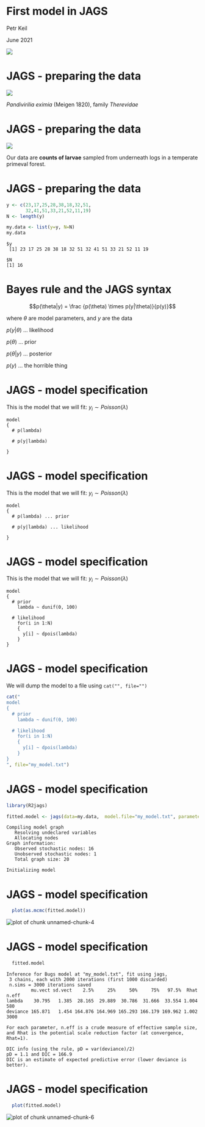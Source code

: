 First model in JAGS
========================================================
Petr Keil

June 2021

![](Thomas_Bayes.png)



JAGS - preparing the data
========================================================
![](thereva.png)

*Pandivirilia eximia* (Meigen 1820), family *Therevidae*

JAGS - preparing the data
========================================================
![](trunk.png)

Our data are **counts of larvae** sampled from underneath 
logs in a temperate primeval forest.

JAGS - preparing the data
========================================================

```r
y <- c(23,17,25,28,38,18,32,51,
       32,41,51,33,21,52,11,19)
N <- length(y)

my.data <- list(y=y, N=N)
my.data
```

```
$y
 [1] 23 17 25 28 38 18 32 51 32 41 51 33 21 52 11 19

$N
[1] 16
```

Bayes rule and the JAGS syntax
========================================================
 
$$p(\theta|y) = \frac {p(\theta) \times p(y|\theta)}{p(y)}$$

where $\theta$ are model parameters, and $y$ are the data

$p(y|\theta)$ ... likelihood

$p(\theta)$ ... prior

$p(\theta|y)$ ... posterior

$p(y)$ ... the horrible thing


JAGS - model specification
========================================================
This is the model that we will fit:
$y_i \sim Poisson(\lambda)$

```
model
{
  # p(lambda) 
  
  # p(y|lambda)
  
}
```

JAGS - model specification
========================================================
This is the model that we will fit:
$y_i \sim Poisson(\lambda)$

```
model
{
  # p(lambda) ... prior
  
  # p(y|lambda) ... likelihood
  
}
```

JAGS - model specification
========================================================
This is the model that we will fit:
$y_i \sim Poisson(\lambda)$

```
model
{
  # prior
    lambda ~ dunif(0, 100)

  # likelihood
    for(i in 1:N)
    {
      y[i] ~ dpois(lambda)    
    }
}
```

JAGS - model specification
========================================================
We will dump the model to a file using ```cat("", file="")```


```r
cat("
model
{
  # prior
    lambda ~ dunif(0, 100)

  # likelihood
    for(i in 1:N)
    {
      y[i] ~ dpois(lambda)    
    }
}
", file="my_model.txt")
```

JAGS - model specification
========================================================

```r
library(R2jags)

fitted.model <- jags(data=my.data,  model.file="my_model.txt", parameters.to.save="lambda", n.chains=3, n.iter=2000, n.burnin=1000)
```

```
Compiling model graph
   Resolving undeclared variables
   Allocating nodes
Graph information:
   Observed stochastic nodes: 16
   Unobserved stochastic nodes: 1
   Total graph size: 20

Initializing model
```

JAGS - model specification
========================================================

```r
  plot(as.mcmc(fitted.model))
```

![plot of chunk unnamed-chunk-4](simplest_JAGS-figure/unnamed-chunk-4-1.png)

JAGS - model specification
========================================================

```r
  fitted.model
```

```
Inference for Bugs model at "my_model.txt", fit using jags,
 3 chains, each with 2000 iterations (first 1000 discarded)
 n.sims = 3000 iterations saved
         mu.vect sd.vect    2.5%     25%     50%     75%   97.5%  Rhat n.eff
lambda    30.795   1.385  28.165  29.889  30.786  31.666  33.554 1.004   580
deviance 165.871   1.454 164.876 164.969 165.293 166.179 169.962 1.002  3000

For each parameter, n.eff is a crude measure of effective sample size,
and Rhat is the potential scale reduction factor (at convergence, Rhat=1).

DIC info (using the rule, pD = var(deviance)/2)
pD = 1.1 and DIC = 166.9
DIC is an estimate of expected predictive error (lower deviance is better).
```

JAGS - model specification
========================================================

```r
  plot(fitted.model)
```

![plot of chunk unnamed-chunk-6](simplest_JAGS-figure/unnamed-chunk-6-1.png)

